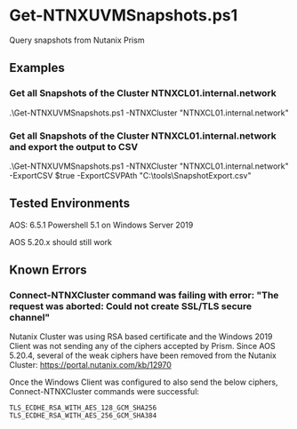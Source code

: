# Get-NTNXUVMSnapshots.ps1

Query snapshots from Nutanix Prism

## Examples

### Get all Snapshots of the Cluster NTNXCL01.internal.network
.\Get-NTNXUVMSnapshots.ps1 -NTNXCluster "NTNXCL01.internal.network"

### Get all Snapshots of the Cluster NTNXCL01.internal.network and export the output to CSV
.\Get-NTNXUVMSnapshots.ps1 -NTNXCluster "NTNXCL01.internal.network" -ExportCSV $true -ExportCSVPAth "C:\tools\SnapshotExport.csv"

## Tested Environments

AOS: 6.5.1
Powershell 5.1 on Windows Server 2019

AOS 5.20.x should still work

## Known Errors

### Connect-NTNXCluster command was failing with error: "The request was aborted: Could not create SSL/TLS secure channel"

Nutanix Cluster was using RSA based certificate and the Windows 2019 Client was not sending any of the ciphers accepted by Prism.
Since AOS 5.20.4, several of the weak ciphers have been removed from the Nutanix Cluster: https://portal.nutanix.com/kb/12970

Once the Windows Client was configured to also send the below ciphers, Connect-NTNXCluster commands were successful:
```
TLS_ECDHE_RSA_WITH_AES_128_GCM_SHA256
TLS_ECDHE_RSA_WITH_AES_256_GCM_SHA384
